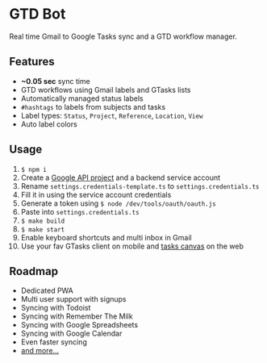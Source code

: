 # GTD Bot

Real time Gmail to Google Tasks sync and a GTD workflow manager.

## Features

* **~0.05 sec** sync time
* GTD workflows using Gmail labels and GTasks lists
* Automatically managed status labels
* `#hashtags` to labels from subjects and tasks
* Label types: `Status`, `Project`, `Reference`, `Location`, `View`
* Auto label colors

## Usage

1.  `$ npm i`
1.  Create a [Google API project](https://console.cloud.google.com/iam-admin/) and a backend service account
1.  Rename `settings.credentials-template.ts` to `settings.credentials.ts`
1.  Fill it in using the service account credentials
1.  Generate a token using `$ node /dev/tools/oauth/oauth.js`
1.  Paste into `settings.credentials.ts`
1.  `$ make build`
1.  `$ make start`
1.  Enable keyboard shortcuts and multi inbox in Gmail
1.  Use your fav GTasks client on mobile and [tasks canvas](https://mail.google.com/tasks/canvas) on the web

## Roadmap

* Dedicated PWA
* Multi user support with signups
* Syncing with Todoist
* Syncing with Remember The Milk
* Syncing with Google Spreadsheets
* Syncing with Google Calendar
* Even faster syncing
* [and more...](https://github.com/TobiaszCudnik/gtd-bot/blob/master/TODO.md)
